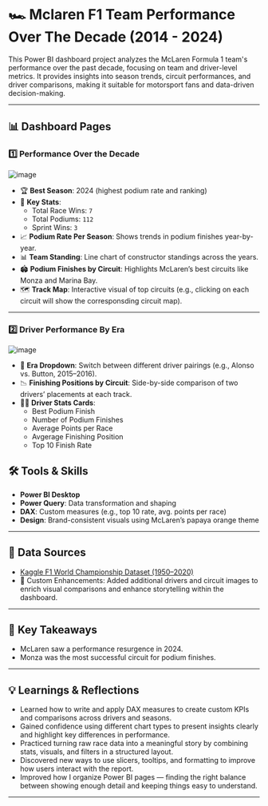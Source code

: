# 🏎️ Mclaren F1 Team Performance Over The Decade (2014 - 2024)
This Power BI dashboard project analyzes the McLaren Formula 1 team's performance over the past decade, focusing on team and driver-level metrics. It provides insights into season trends, circuit performances, and driver comparisons, making it suitable for motorsport fans and data-driven decision-making.

---

## 📊 Dashboard Pages
### 1️⃣ Performance Over the Decade
![image](https://github.com/user-attachments/assets/551d1ebb-3211-414b-a86d-d2886a47dbb4)

- 🏆 **Best Season**: 2024 (highest podium rate and ranking)
- 🏁 **Key Stats**:
  - Total Race Wins: `7`
  - Total Podiums: `112`
  - Sprint Wins: `3`
- 📈 **Podium Rate Per Season**: Shows trends in podium finishes year-by-year.
- 📊 **Team Standing**: Line chart of constructor standings across the years.
- 🏟️ **Podium Finishes by Circuit**: Highlights McLaren’s best circuits like Monza and Marina Bay.
- 🗺️ **Track Map**: Interactive visual of top circuits (e.g., clicking on each circuit will show the corresponsding circuit map).

---
### 2️⃣ Driver Performance By Era
![image](https://github.com/user-attachments/assets/40506eec-d8de-408c-b8ef-e793c94c6e85)

- 🔄 **Era Dropdown**: Switch between different driver pairings (e.g., Alonso vs. Button, 2015–2016).
- 📉 **Finishing Positions by Circuit**: Side-by-side comparison of two drivers’ placements at each track.
- 🧍‍♂️ **Driver Stats Cards**:
  - Best Podium Finish
  - Number of Podium Finishes
  - Average Points per Race
  - Avgerage Finishing Position
  - Top 10 Finish Rate



## 🛠️ Tools & Skills

- **Power BI Desktop**
- **Power Query**: Data transformation and shaping
- **DAX**: Custom measures (e.g., top 10 rate, avg. points per race)
- **Design**: Brand-consistent visuals using McLaren’s papaya orange theme

---

## 📂 Data Sources

- [Kaggle F1 World Championship Dataset (1950–2020)](https://www.kaggle.com/datasets/rohanrao/formula-1-world-championship-1950-2020)
- 🧾 Custom Enhancements: Added additional drivers and circuit images to enrich visual comparisons and enhance storytelling within the dashboard.

---

## 📌 Key Takeaways

- McLaren saw a performance resurgence in 2024.
- Monza was the most successful circuit for podium finishes.

---

## 💡 Learnings & Reflections

- Learned how to write and apply DAX measures to create custom KPIs and comparisons across drivers and seasons.
- Gained confidence using different chart types to present insights clearly and highlight key differences in performance.
- Practiced turning raw race data into a meaningful story by combining stats, visuals, and filters in a structured layout.
- Discovered new ways to use slicers, tooltips, and formatting to improve how users interact with the report.
- Improved how I organize Power BI pages — finding the right balance between showing enough detail and keeping things easy to understand.
---
